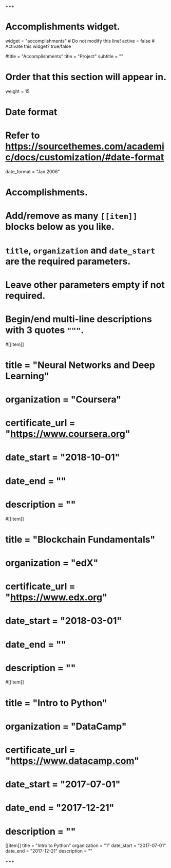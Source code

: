 +++
# Accomplishments widget.
widget = "accomplishments"  # Do not modify this line!
active = false  # Activate this widget? true/false

#title = "Accomplish&shy;ments"
title = "Project"
subtitle = ""

# Order that this section will appear in.
weight = 15

# Date format
#   Refer to https://sourcethemes.com/academic/docs/customization/#date-format
date_format = "Jan 2006"

# Accomplishments.
#   Add/remove as many `[[item]]` blocks below as you like.
#   `title`, `organization` and `date_start` are the required parameters.
#   Leave other parameters empty if not required.
#   Begin/end multi-line descriptions with 3 quotes `"""`.

#[[item]]
#  title = "Neural Networks and Deep Learning"
#  organization = "Coursera"
#  certificate_url = "https://www.coursera.org"
#  date_start = "2018-10-01"
#  date_end = ""
#  description = ""

#[[item]]
#  title = "Blockchain Fundamentals"
#  organization = "edX"
#  certificate_url = "https://www.edx.org"
#  date_start = "2018-03-01"
#  date_end = ""
#  description = ""
  
#[[item]]
#  title = "Intro to Python"
#  organization = "DataCamp"
#  certificate_url = "https://www.datacamp.com"
#  date_start = "2017-07-01"
#  date_end = "2017-12-21"
#  description = ""  
  
[[item]]
  title = "Intro to Python"
  organization = "1"
  date_start = "2017-07-01"
  date_end = "2017-12-21"
  description = ""

+++
